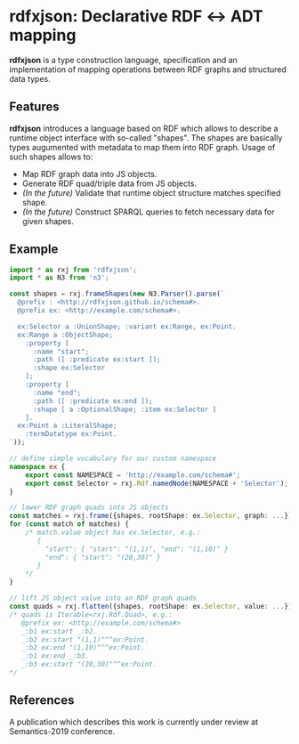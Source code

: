 # rdfxjson: Declarative RDF ↔ ADT mapping

**rdfxjson** is a type construction language, specification and an implementation of mapping operations between RDF graphs and structured data types.

## Features
**rdfxjson** introduces a language based on RDF which allows to describe a runtime object interface with so-called "shapes". The shapes are basically types augumented with metadata to map them into RDF graph. Usage of such shapes allows to:

 * Map RDF graph data into JS objects.
 * Generate RDF quad/triple data from JS objects.
 * *(In the future)* Validate that runtime object structure matches specified shape.
 * *(In the future)* Construct SPARQL queries to fetch necessary data for given shapes.

## Example

```ts
import * as rxj from 'rdfxjson';
import * as N3 from 'n3';

const shapes = rxj.frameShapes(new N3.Parser().parse(`
  @prefix : <http://rdfxjson.github.io/schema#>.
  @prefix ex: <http://example.com/schema#>.

  ex:Selector a :UnionShape; :variant ex:Range, ex:Point.
  ex:Range a :ObjectShape;
    :property [
      :name "start";
      :path ([ :predicate ex:start ]);
      :shape ex:Selector
    ];
    :property [
      :name "end";
      :path ([ :predicate ex:end ]);
      :shape [ a :OptionalShape; :item ex:Selector ]
    ].
  ex:Point a :LiteralShape;
    :termDatatype ex:Point.
`));

// define simple vocabulary for our custom namespace
namespace ex {
    export const NAMESPACE = 'http://example.com/schema#';
    export const Selector = rxj.Rdf.namedNode(NAMESPACE + 'Selector');
}

// lower RDF graph quads into JS objects
const matches = rxj.frame({shapes, rootShape: ex.Selector, graph: ...}));
for (const match of matches) {
    /* match.value object has ex.Selector, e.g.:
       {
         "start": { "start": "(1,1)", "end": "(1,10)" }
         "end": { "start": "(20,30)" }
       }
    */
}

// lift JS object value into an RDF graph quads
const quads = rxj.flatten({shapes, rootShape: ex.Selector, value: ...});
/* quads is Iterable<rxj.Rdf.Quad>, e.g.:
   @prefix ex: <http://example.com/schema#>
   _:b1 ex:start _:b2.
   _:b2 ex:start "(1,1)"^^ex:Point.
   _:b2 ex:end "(1,10)"^^ex:Point.
   _:b1 ex:end _:b3.
   _:b3 ex:start "(20,30)"^^ex:Point.
*/
```

## References
A publication which describes this work is currently under review at 
Semantics-2019 conference.
